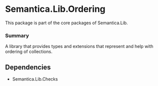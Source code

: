 # Semantica.Lib.Ordering
This package is part of the core packages of Semantica.Lib.

### Summary

A library that provides types and extensions that represent and help with ordering of collections.

## Dependencies

- Semantica.Lib.Checks
